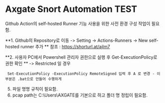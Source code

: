# Axgate Snort Automation TEST
Github Action의 self-hosted Runner 기능 사용을 위한 사전 환경 구성 작업이 필요함.

**1. Github의 Repository로 이동 -> Setting -> Actions-Runners -> New self-hosted runner 추가
**
    참조 : https://shorturl.at/ajlm7


**2. 사용자 PC에서 Powershell 관리자 권한으로 실행 후 Get-ExecutionPolicy로 권한 확인
**
    -> Restricted 일 경우


     Set-ExecutionPolicy -ExecutionPolicy RemoteSigned 입력 후 A 로 변경 - 이부분은 .bat으로 만들어 수행하게 
5. 파일 명명 규칙이 필요함.
6. pcap path는 C:\Users\AXGATE를 기본으로 하고 폴더 명 정립이 필요함.
